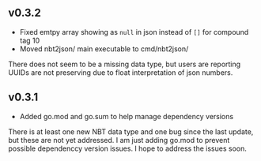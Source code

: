 ## v0.3.2

- Fixed emtpy array showing as `null` in json instead of `[]` for compound tag 10
- Moved nbt2json/ main executable to cmd/nbt2json/

There does not seem to be a missing data type, but users are reporting UUIDs
are not preserving due to float interpretation of json numbers.

## v0.3.1

- Added go.mod and go.sum to help manage dependency versions

There is at least one new NBT data type and one bug since the last update,
but these are not yet addressed. I am just adding go.mod to prevent possible
dependenccy version issues. I hope to address the issues soon.